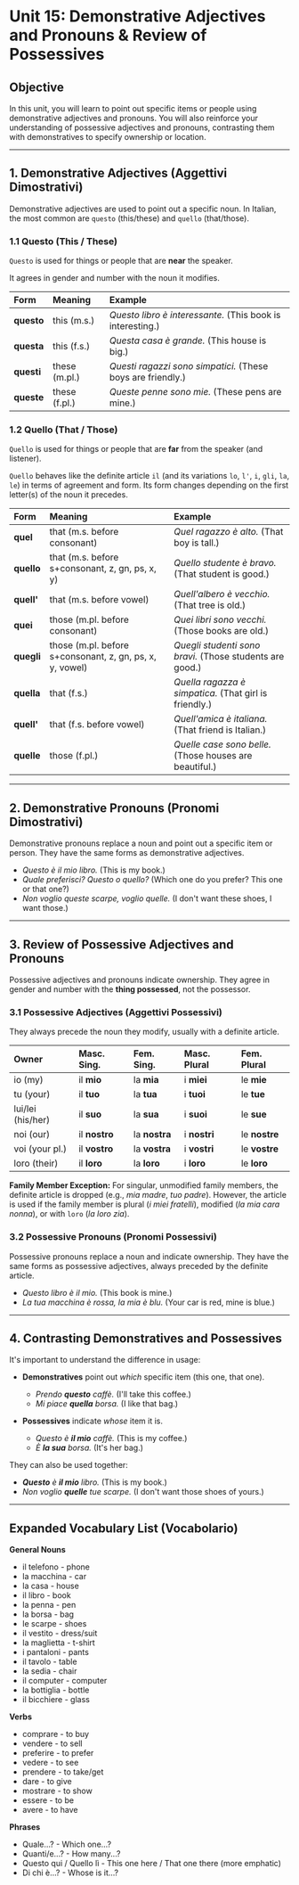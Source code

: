 # Unit 15: Demonstrative Adjectives and Pronouns & Review of Possessives

## Objective

In this unit, you will learn to point out specific items or people using demonstrative adjectives and pronouns. You will also reinforce your understanding of possessive adjectives and pronouns, contrasting them with demonstratives to specify ownership or location.

---

## 1. Demonstrative Adjectives (Aggettivi Dimostrativi)

Demonstrative adjectives are used to point out a specific noun. In Italian, the most common are `questo` (this/these) and `quello` (that/those).

### 1.1 Questo (This / These)

`Questo` is used for things or people that are **near** the speaker.

It agrees in gender and number with the noun it modifies.

| Form        | Meaning     | Example                               |
| :---------- | :---------- | :------------------------------------ |
| **questo**  | this (m.s.) | *Questo libro è interessante.* (This book is interesting.) |
| **questa**  | this (f.s.) | *Questa casa è grande.* (This house is big.) |
| **questi**  | these (m.pl.)| *Questi ragazzi sono simpatici.* (These boys are friendly.) |
| **queste**  | these (f.pl.)| *Queste penne sono mie.* (These pens are mine.) |

### 1.2 Quello (That / Those)

`Quello` is used for things or people that are **far** from the speaker (and listener).

`Quello` behaves like the definite article `il` (and its variations `lo`, `l'`, `i`, `gli`, `la`, `le`) in terms of agreement and form. Its form changes depending on the first letter(s) of the noun it precedes.

| Form        | Meaning     | Example                               |
| :---------- | :---------- | :------------------------------------ |
| **quel**    | that (m.s. before consonant) | *Quel ragazzo è alto.* (That boy is tall.) |
| **quello**  | that (m.s. before s+consonant, z, gn, ps, x, y) | *Quello studente è bravo.* (That student is good.) |
| **quell'**  | that (m.s. before vowel) | *Quell'albero è vecchio.* (That tree is old.) |
| **quei**    | those (m.pl. before consonant) | *Quei libri sono vecchi.* (Those books are old.) |
| **quegli**  | those (m.pl. before s+consonant, z, gn, ps, x, y, vowel) | *Quegli studenti sono bravi.* (Those students are good.) |
| **quella**  | that (f.s.) | *Quella ragazza è simpatica.* (That girl is friendly.) |
| **quell'**  | that (f.s. before vowel) | *Quell'amica è italiana.* (That friend is Italian.) |
| **quelle**  | those (f.pl.)| *Quelle case sono belle.* (Those houses are beautiful.) |

---

## 2. Demonstrative Pronouns (Pronomi Dimostrativi)

Demonstrative pronouns replace a noun and point out a specific item or person. They have the same forms as demonstrative adjectives.

*   *Questo è il mio libro.* (This is my book.)
*   *Quale preferisci? Questo o quello?* (Which one do you prefer? This one or that one?)
*   *Non voglio queste scarpe, voglio quelle.* (I don't want these shoes, I want those.)

---

## 3. Review of Possessive Adjectives and Pronouns

Possessive adjectives and pronouns indicate ownership. They agree in gender and number with the **thing possessed**, not the possessor.

### 3.1 Possessive Adjectives (Aggettivi Possessivi)

They always precede the noun they modify, usually with a definite article.

| Owner     | Masc. Sing. | Fem. Sing. | Masc. Plural | Fem. Plural |
| :-------- | :---------- | :--------- | :----------- | :---------- |
| io (my)   | il **mio**  | la **mia** | i **miei**   | le **mie**  |
| tu (your) | il **tuo**  | la **tua** | i **tuoi**   | le **tue**  |
| lui/lei (his/her) | il **suo**  | la **sua** | i **suoi**   | le **sue**  |
| noi (our) | il **nostro**| la **nostra**| i **nostri** | le **nostre**|
| voi (your pl.)| il **vostro**| la **vostra**| i **vostri** | le **vostre**|
| loro (their)| il **loro** | la **loro**| i **loro**   | le **loro** |

**Family Member Exception:** For singular, unmodified family members, the definite article is dropped (e.g., *mia madre*, *tuo padre*). However, the article is used if the family member is plural (*i miei fratelli*), modified (*la mia cara nonna*), or with `loro` (*la loro zia*).

### 3.2 Possessive Pronouns (Pronomi Possessivi)

Possessive pronouns replace a noun and indicate ownership. They have the same forms as possessive adjectives, always preceded by the definite article.

*   *Questo libro è il mio.* (This book is mine.)
*   *La tua macchina è rossa, la mia è blu.* (Your car is red, mine is blue.)

---

## 4. Contrasting Demonstratives and Possessives

It's important to understand the difference in usage:

*   **Demonstratives** point out *which* specific item (this one, that one).
    *   *Prendo **questo** caffè.* (I'll take this coffee.)
    *   *Mi piace **quella** borsa.* (I like that bag.)

*   **Possessives** indicate *whose* item it is.
    *   *Questo è **il mio** caffè.* (This is my coffee.)
    *   *È **la sua** borsa.* (It's her bag.)

They can also be used together:

*   ***Questo** è **il mio** libro.* (This is my book.)
*   *Non voglio **quelle** tue scarpe.* (I don't want those shoes of yours.)

---

## Expanded Vocabulary List (Vocabolario)

**General Nouns**
*   il telefono - phone
*   la macchina - car
*   la casa - house
*   il libro - book
*   la penna - pen
*   la borsa - bag
*   le scarpe - shoes
*   il vestito - dress/suit
*   la maglietta - t-shirt
*   i pantaloni - pants
*   il tavolo - table
*   la sedia - chair
*   il computer - computer
*   la bottiglia - bottle
*   il bicchiere - glass

**Verbs**
*   comprare - to buy
*   vendere - to sell
*   preferire - to prefer
*   vedere - to see
*   prendere - to take/get
*   dare - to give
*   mostrare - to show
*   essere - to be
*   avere - to have

**Phrases**
*   Quale...? - Which one...?
*   Quanti/e...? - How many...?
*   Questo qui / Quello lì - This one here / That one there (more emphatic)
*   Di chi è...? - Whose is it...?
